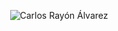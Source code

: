 <p align="center">
  <img src="https://user-images.githubusercontent.com/40696767/98450570-fad64480-213d-11eb-8431-6d8f2a4064e0.png" alt="Carlos Rayón Álvarez">
</p>




